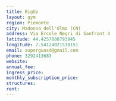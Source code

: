 ```yaml
---
title: BigUp
layout: gym
region: Piemonte
city: Madonna dell'Olmo (CN)
address: Via Ercole Negri di Sanfront 4
latitude: 44.4257888793945
longitude: 7.54124021530151
email: auperguasd@gmail.com
phone: 3292413683
website: 
annual_fee: 
ingress_price: 
monthly_subscription_price: 
structures: 
rent: 
---
```


